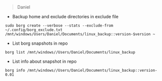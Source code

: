 > Daniel 


- Backup home and exclude directories in exclude file 


`sudo borg create --verbose --stats --exclude-from ~/.config/borg_exclude.txt /mnt/windows/Users/Daniel/Documents/linux_backup::version-$version ~`



- List borg snapshots in repo 

`borg list /mnt/windows//Users/Daniel/Documents/linux_backup`


- List info about snapshot in repo

`borg info /mnt/windows//Users/Daniel/Documents/linux_backup::version-0.01`